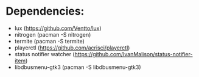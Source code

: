 # Dependencies:
* lux (https://github.com/Ventto/lux)
* nitrogen (pacman -S nitrogen)
* termite (pacman -S termite) 
* playerctl (https://github.com/acrisci/playerctl)
* status notifier watcher (https://github.com/IvanMalison/status-notifier-item)
* libdbusmenu-gtk3 (pacman -S libdbusmenu-gtk3)
